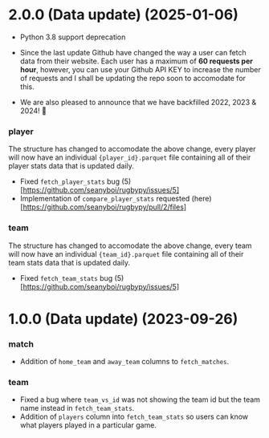 <a name="2.0.0 Release"></a>

# 2.0.0 (Data update) (2025-01-06)

- Python 3.8 support deprecation

- Since the last update Github have changed the way a user can fetch data from their website. Each user has a maximum of **60 requests per hour**, however, you can use your
Github API KEY to increase the number of requests and I shall be updating the repo soon to accomodate for this.

- We are also pleased to announce that we have backfilled 2022, 2023 & 2024! :tada:

### player

The structure has changed to accomodate the above change, every player will now have an individual `{player_id}.parquet` file containing all of their player stats data that is updated daily.

- Fixed `fetch_player_stats` bug (5)[https://github.com/seanyboi/rugbypy/issues/5]
- Implementation of `compare_player_stats` requested (here)[https://github.com/seanyboi/rugbypy/pull/2/files]

### team

The structure has changed to accomodate the above change, every team will now have an individual `{team_id}.parquet` file containing all of their team stats data that is updated daily.

- Fixed `fetch_team_stats` bug (5)[https://github.com/seanyboi/rugbypy/issues/5]

<a name="1.0.0 (Data update)"></a>

# 1.0.0 (Data update) (2023-09-26)

### match

* Addition of `home_team` and `away_team` columns to `fetch_matches`.

### team

* Fixed a bug where `team_vs_id` was not showing the team id but the team name instead in `fetch_team_stats`.
* Addition of `players` column into `fetch_team_stats` so users can know what players played in a particular game.